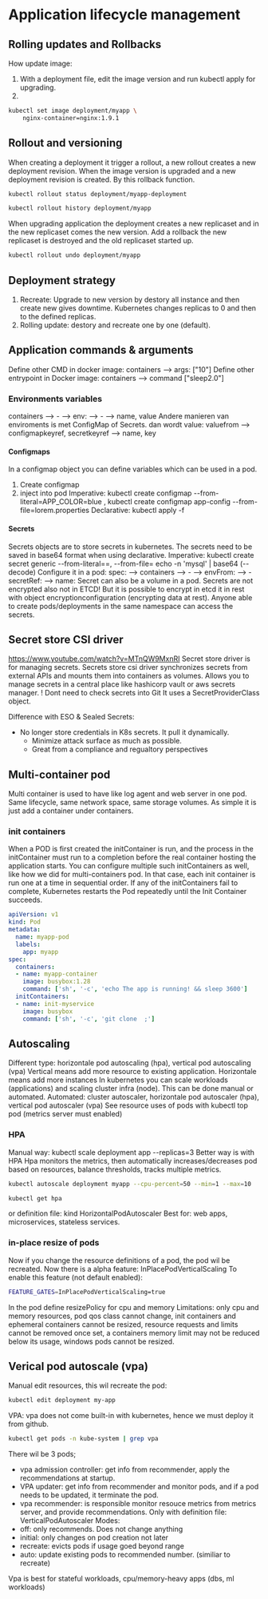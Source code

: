 # Application lifecycle management

## Rolling updates and Rollbacks
How update image:
1. With a deployment file, edit the image version and run kubectl apply for upgrading.
2. 
```bash 
kubectl set image deployment/myapp \
    nginx-container=nginx:1.9.1
```
## Rollout and versioning
When creating a deployment it trigger a rollout, a new rollout creates a new deployment revision. 
When the image version is upgraded and a new deployment revision is created. By this rollback function.
```bash
kubectl rollout status deployment/myapp-deployment
```
```bash
kubectl rollout history deployment/myapp
```
When upgrading application the deployment creates a new replicaset and in the new replicaset comes the new version. Add a rollback the new replicaset is destroyed and the old replicaset started up.
```bash
kubectl rollout undo deployment/myapp
```

## Deployment strategy
1. Recreate: Upgrade to new version by destory all instance and then create new gives downtime. Kubernetes changes replicas to 0 and then to the defined replicas. 
2. Rolling update: destory and recreate one by one (default). 


## Application commands & arguments
Define other CMD in docker image: containers --> args: ["10"]
Define other entrypoint in Docker image: containers --> command ["sleep2.0"]

### Environments variables
containers --> - --> env: --> - --> name, value
Andere manieren van enviroments is met ConfigMap of Secrets. dan wordt value: valuefrom --> configmapkeyref, secretkeyref --> name, key
#### Configmaps
In a configmap object you can define variables which can be used in a pod.
1. Create configmap 
2. inject into pod
Imperative: kubectl create configmap <configname> --from-literal=APP_COLOR=blue , kubectl create configmap app-config --from-file=lorem.properties
Declarative: kubectl apply -f <definition file>
#### Secrets
Secrets objects are to store secrets in kubernetes. The secrets need to be saved in base64 format when using declarative.
Imperative: kubectl create secret generic <secretname> --from-literal=<key>=<value>, --from-file=<pathtofile>
echo -n 'mysql' | base64 (--decode)
Configure it in a pod: spec: --> containers --> - --> envFrom: --> - secretRef: --> name: <secretname>
Secret can also be a volume in a pod. 
Secrets are not encrypted also not in ETCD! But it is possible to encrypt in etcd it in rest with object encryptionconfiguration (encrypting data at rest).
Anyone able to create pods/deployments in the same namespace can access the secrets.

## Secret store CSI driver
https://www.youtube.com/watch?v=MTnQW9MxnRI
Secret store driver is for managing secrets. 
Secrets store csi driver synchronizes secrets from external APIs and mounts them into containers as volumes.
Allows you to manage secrets in a central place like hashicorp vault or aws secrets manager.
! Dont need to check secrets into Git
It uses a SecretProviderClass object.

Difference with ESO & Sealed Secrets:
- No longer store credentials in K8s secrets. It pull it dynamically.
    - Minimize attack surface as much as possible.
    - Great from a compliance and regualtory perspectives

## Multi-container pod
Multi container is used to have like log agent and web server in one pod. 
Same lifecycle, same network space, same storage volumes.
As simple it is just add a container under containers. 

### init containers
When a POD is first created the initContainer is run, 
and the process in the initContainer must run to a completion before the real container hosting the application starts.
You can configure multiple such initContainers as well, like how we did for multi-containers pod. In that case, each init container is run one at a time in sequential order.
If any of the initContainers fail to complete, Kubernetes restarts the Pod repeatedly until the Init Container succeeds.
```yaml
apiVersion: v1
kind: Pod
metadata:
  name: myapp-pod
  labels:
    app: myapp
spec:
  containers:
  - name: myapp-container
    image: busybox:1.28
    command: ['sh', '-c', 'echo The app is running! && sleep 3600']
  initContainers:
  - name: init-myservice
    image: busybox
    command: ['sh', '-c', 'git clone  ;']
```

## Autoscaling
Different type: horizontale pod autoscaling (hpa), vertical pod autoscaling (vpa)
Vertical means add more resource to existing application. 
Horizontale means add more instances
In kubernetes you can scale workloads (applications) and scaling cluster infra (node).
This can be done manual or automated.
Automated: cluster autoscaler, horizontale pod autoscaler (hpa), vertical pod autoscaler (vpa)
See resource uses of pods with kubectl top pod (metrics server must enabled)
### HPA 
Manual way: kubectl scale deployment app --replicas=3
Better way is with HPA
Hpa monitors the metrics, then automatically increases/decreases pod based on resources, balance thresholds, tracks multiple metrics.
```bash
kubectl autoscale deployment myapp --cpu-percent=50 --min=1 --max=10
```
```bash
kubectl get hpa
```
or
definition file: kind HorizontalPodAutoscaler
Best for: web apps, microservices, stateless services.

### in-place resize of pods
Now if you change the resource definitions of a pod, the pod wil be recreated. 
Now there is a alpha feature: InPlacePodVerticalScaling
To enable this feature (not default enabled): 
```bash
FEATURE_GATES=InPlacePodVerticalScaling=true
```
In the pod define resizePolicy for cpu and memory
Limitations: only cpu and memory resources, pod qos class cannot change, init containers and ephemeral containers cannot be resized, resource requests and limits cannot be removed once set,
a containers memory limit may not be reduced below its usage, windows pods cannot be resized.

## Verical pod autoscale (vpa)
Manual edit resources, this wil recreate the pod:
```bash
kubectl edit deployment my-app
```
VPA:
vpa does not come built-in with kubernetes, hence we must deploy it from github.
```bash
kubectl get pods -n kube-system | grep vpa
```
There wil be 3 pods;
- vpa admission controller: get info from recommender, apply the recommendations at startup.
- VPA updater: get info from recommender and monitor pods, and if a pod needs to be updated, it terminate the pod.
- vpa recommender: is responsible monitor resouce metrics from metrics server, and provide recommendations.
Only with definition file: VerticalPodAutoscaler
Modes:
- off: only recommends. Does not change anything
- initial: only changes on pod creation not later
- recreate: evicts pods if usage goed beyond range
- auto: update existing pods to recommended number. (similiar to recreate)

Vpa is best for stateful workloads, cpu/memory-heavy apps (dbs, ml workloads)